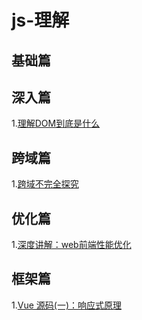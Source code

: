 # js-理解

## 基础篇

## 深入篇
1.[理解DOM到底是什么](https://juejin.im/post/5c01e2b051882518eb1f785a)
## 跨域篇
1.[跨域不完全探究](https://juejin.im/post/5c03c26d51882556782cc007)
## 优化篇
1.[深度讲解：web前端性能优化](https://juejin.im/post/5c011e0c5188252ea66afdfa)

## 框架篇
1.[Vue 源码(一)：响应式原理](https://juejin.im/post/5c03a7446fb9a049e65ffe99)

